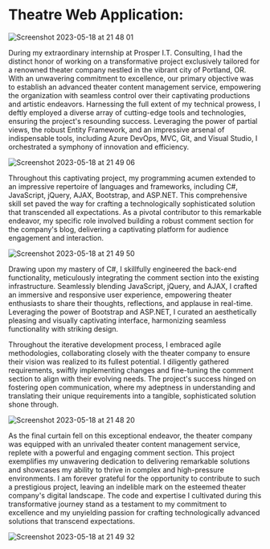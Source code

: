 # Theatre Web Application:


![Screenshot 2023-05-18 at 21 48 01](https://github.com/garretthanberg/Theatre-Project/assets/115447682/6f720221-deff-402d-81e2-7c77d58af5a5)


During my extraordinary internship at Prosper I.T. Consulting, I had the distinct honor of working on a transformative project exclusively tailored for a renowned theater company nestled in the vibrant city of Portland, OR. With an unwavering commitment to excellence, our primary objective was to establish an advanced theater content management service, empowering the organization with seamless control over their captivating productions and artistic endeavors. Harnessing the full extent of my technical prowess, I deftly employed a diverse array of cutting-edge tools and technologies, ensuring the project's resounding success. Leveraging the power of partial views, the robust Entity Framework, and an impressive arsenal of indispensable tools, including Azure DevOps, MVC, Git, and Visual Studio, I orchestrated a symphony of innovation and efficiency.


![Screenshot 2023-05-18 at 21 49 06](https://github.com/garretthanberg/Theatre-Project/assets/115447682/17643d6f-f0c8-4b6b-80da-dde972a7f89d)


Throughout this captivating project, my programming acumen extended to an impressive repertoire of languages and frameworks, including C#, JavaScript, jQuery, AJAX, Bootstrap, and ASP.NET. This comprehensive skill set paved the way for crafting a technologically sophisticated solution that transcended all expectations. As a pivotal contributor to this remarkable endeavor, my specific role involved building a robust comment section for the company's blog, delivering a captivating platform for audience engagement and interaction.


![Screenshot 2023-05-18 at 21 49 50](https://github.com/garretthanberg/Theatre-Project/assets/115447682/197ab938-1a55-45b3-b6df-043e99e16801)


Drawing upon my mastery of C#, I skillfully engineered the back-end functionality, meticulously integrating the comment section into the existing infrastructure. Seamlessly blending JavaScript, jQuery, and AJAX, I crafted an immersive and responsive user experience, empowering theater enthusiasts to share their thoughts, reflections, and applause in real-time. Leveraging the power of Bootstrap and ASP.NET, I curated an aesthetically pleasing and visually captivating interface, harmonizing seamless functionality with striking design.

Throughout the iterative development process, I embraced agile methodologies, collaborating closely with the theater company to ensure their vision was realized to its fullest potential. I diligently gathered requirements, swiftly implementing changes and fine-tuning the comment section to align with their evolving needs. The project's success hinged on fostering open communication, where my adeptness in understanding and translating their unique requirements into a tangible, sophisticated solution shone through.


![Screenshot 2023-05-18 at 21 48 20](https://github.com/garretthanberg/Theatre-Project/assets/115447682/fb562799-b231-4d10-9ad1-e53402f423e5)


As the final curtain fell on this exceptional endeavor, the theater company was equipped with an unrivaled theater content management service, replete with a powerful and engaging comment section. This project exemplifies my unwavering dedication to delivering remarkable solutions and showcases my ability to thrive in complex and high-pressure environments. I am forever grateful for the opportunity to contribute to such a prestigious project, leaving an indelible mark on the esteemed theater company's digital landscape. The code and expertise I cultivated during this transformative journey stand as a testament to my commitment to excellence and my unyielding passion for crafting technologically advanced solutions that transcend expectations.


![Screenshot 2023-05-18 at 21 49 32](https://github.com/garretthanberg/Theatre-Project/assets/115447682/f236b9d3-1a47-422e-bf69-bd469e3434c4)
